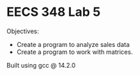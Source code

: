 # EECS 348 Lab 5
Objectives:
* Create a program to analyze sales data
* Create a program to work with matrices.

Built using gcc @ 14.2.0

